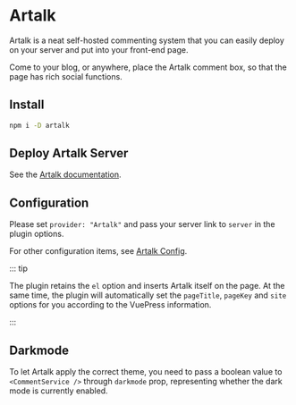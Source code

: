 # Artalk

Artalk is a neat self-hosted commenting system that you can easily deploy on your server and put into your front-end page.

Come to your blog, or anywhere, place the Artalk comment box, so that the page has rich social functions.

<!-- more -->

## Install

```bash
npm i -D artalk
```

## Deploy Artalk Server

See the [Artalk documentation](https://artalk.js.org/guide/deploy.html).

## Configuration

Please set `provider: "Artalk"` and pass your server link to `server` in the plugin options.

For other configuration items, see [Artalk Config](./config.md).

::: tip

The plugin retains the `el` option and inserts Artalk itself on the page. At the same time, the plugin will automatically set the `pageTitle`, `pageKey` and `site` options for you according to the VuePress information.

:::

## Darkmode

To let Artalk apply the correct theme, you need to pass a boolean value to `<CommentService />` through `darkmode` prop, representing whether the dark mode is currently enabled.

